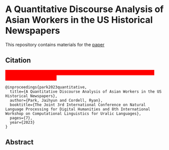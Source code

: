 # A Quantitative Discourse Analysis of Asian Workers in the US Historical Newspapers
This repository contains materials for the [paper](https://arxiv.org/abs/2402.02572)

## Citation

<mark style='background-color:red'>
<span style='color:red'>
Warning: This paper contains examples of offensive language targeting marginalized population.
</span>
</mark>

```
@inproceedings{park2023quantitative,
  title={A Quantitative Discourse Analysis of Asian Workers in the US Historical Newspapers},
  author={Park, Jaihyun and Cordell, Ryan},
  booktitle={The Joint 3rd International Conference on Natural Language Processing for Digital Humanities and 8th International Workshop on Computational Linguistics for Uralic Languages},
  pages={7},
  year={2023}
}
```
## Abstract
